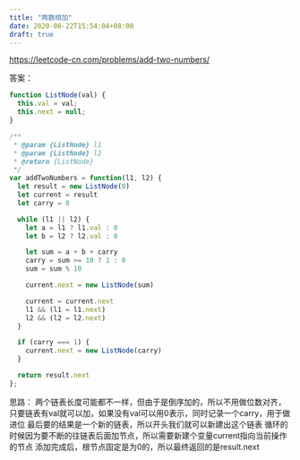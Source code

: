 ```yaml
---
title: "两数相加"
date: 2020-06-22T15:54:04+08:00
draft: true
---
```


https://leetcode-cn.com/problems/add-two-numbers/

答案：
```javascript
function ListNode(val) {
  this.val = val;
  this.next = null;
}

/**
 * @param {ListNode} l1
 * @param {ListNode} l2
 * @return {ListNode}
 */
var addTwoNumbers = function(l1, l2) {
  let result = new ListNode(0)
  let current = result
  let carry = 0

  while (l1 || l2) {
    let a = l1 ? l1.val : 0
    let b = l2 ? l2.val : 0

    let sum = a + b + carry
    carry = sum >= 10 ? 1 : 0
    sum = sum % 10

    current.next = new ListNode(sum)

    current = current.next
    l1 && (l1 = l1.next)
    l2 && (l2 = l2.next)
  }

  if (carry === 1) {
    current.next = new ListNode(carry)
  }

  return result.next
};
```

思路：
两个链表长度可能都不一样，但由于是倒序加的，所以不用做位数对齐，只要链表有val就可以加，如果没有val可以用0表示，同时记录一个carry，用于做进位
最后要的结果是一个新的链表，所以开头我们就可以新建出这个链表
循环的时候因为要不断的往链表后面加节点，所以需要新建个变量current指向当前操作的节点
添加完成后，根节点固定是为0的，所以最终返回的是result.next